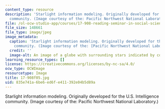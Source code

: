 ```yaml
---
content_type: resource
description: 'Starlight information modeling. Originally developed for the U.S. Intelligence
  community. (Image courtesy of the: Pacific Northwest National Laboratory.)'
file: /ol-ocw-studio-app/courses/17-908-reading-seminar-in-social-science-intelligence-and-national-security-fall-2005/835e741a6be6ed6fe411392e04b5d89a_17-908f05.jpg
file_size: 148661
file_type: image/jpeg
image_metadata:
  caption: 'Starlight information modeling. Originally developed for the U.S. Intelligence
    community. (Image courtesy of the: [Pacific Northwest National Laboratory](http://www.pnl.gov/).)'
  credit: ''
  image-alt: An image of a globe with surrounding stars indicated by colored dots.
learning_resource_types: []
license: https://creativecommons.org/licenses/by-nc-sa/4.0/
ocw_type: OCWImage
resourcetype: Image
title: 17-908f05.jpg
uid: 835e741a-6be6-ed6f-e411-392e04b5d89a
---
```

Starlight information modeling. Originally developed for the U.S. Intelligence community. (Image courtesy of the: Pacific Northwest National Laboratory.)